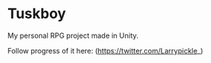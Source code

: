 # Tuskboy
 My personal RPG project made in Unity.
 
 Follow progress of it here: (https://twitter.com/Larrypickle_)
